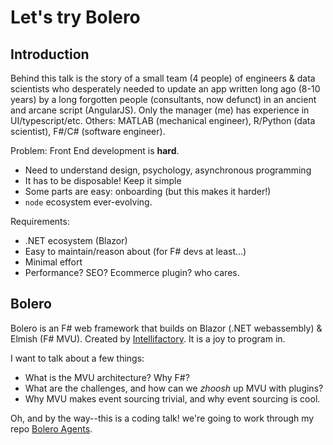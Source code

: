 ﻿# Let's try Bolero

## Introduction
Behind this talk is the story of a small team (4 people) of engineers & data scientists who desperately 
needed to update an app written long ago (8-10 years) by a long forgotten people (consultants, now defunct)
in an ancient and arcane script (AngularJS). Only the manager (me) has experience in UI/typescript/etc. 
Others: MATLAB (mechanical engineer), R/Python (data scientist), F#/C# (software engineer). 

Problem: Front End development is **hard**.
* Need to understand design, psychology, asynchronous programming
* It has to be disposable! Keep it simple
* Some parts are easy: onboarding (but this makes it harder!)
* `node` ecosystem ever-evolving. 

Requirements: 
* .NET ecosystem (Blazor)
* Easy to maintain/reason about (for F# devs at least...)
* Minimal effort
* Performance? SEO? Ecommerce plugin? who cares. 

## Bolero
Bolero is an F# web framework that builds on Blazor (.NET webassembly) & Elmish (F# MVU). 
Created by [Intellifactory](https://intellifactory.com).
It is a joy to program in. 

I want to talk about a few things:
* What is the MVU architecture? Why F#?
* What are the challenges, and how can we *zhoosh* up MVU with plugins?
* Why MVU makes event sourcing trivial, and why event sourcing is cool.

Oh, and by the way--this is a coding talk! we're going to work through my repo [Bolero Agents](https://github.com/clbrem/bolero-agents).